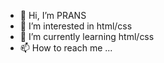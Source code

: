 - 👋 Hi, I’m PRANS
- 👀 I’m interested in html/css
- 🌱 I’m currently learning html/css
- 📫 How to reach me ...

<!---
jfranz14/jfranz14 is a ✨ special ✨ repository because its `README.md` (this file) appears on your GitHub profile.
You can click the Preview link to take a look at your changes.
--->

